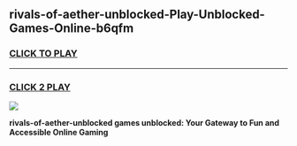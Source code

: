 
## rivals-of-aether-unblocked-Play-Unblocked-Games-Online-b6qfm
<h3>
<a href="https://premium76.site?title=rivals-of-aether-unblocked&ref=25A">CLICK TO PLAY</a></h3>
<hr>

<h3>
<a href="https://premium76.site?title=rivals-of-aether-unblocked&ref=25A">CLICK 2 PLAY</a>
  
</h3>

<a href="https://premium76.site?title=rivals-of-aether-unblocked&ref=25A"><img src="https://clearcache.store/games.png"></a>


**rivals-of-aether-unblocked games unblocked: Your Gateway to Fun and Accessible Online Gaming**
